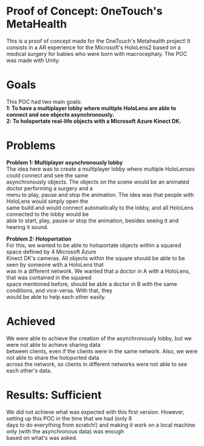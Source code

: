 # Proof of Concept: OneTouch's MetaHealth

This is a proof of concept made for the OneTouch's Metahealth project! It consists in a AR experience for the Microsoft's
HoloLens2 based on a medical surgery for babies who were born with macrocephaly. The POC was made with Unity. <br>

<h1> Goals </h1>
<p>
	This POC had two main goals: <br>
	<b> 1: To have a multiplayer lobby where multiple HoloLens are able to connect and see objects asynchronously. </b> <br>
	<b> 2: To holoportate real-life objects with a Microsoft Azure Kinect DK. </b> <br>
</p>

<h1> Problems </h1>
<p>
	<b> Problem 1: Multiplayer asynchronously lobby </b> <br>
	The idea here was to create a multiplayer lobby where multiple HoloLenses could connect and see the same <br> 
	asynchronously objects. The objects on the scene would be an animated doctor performing a surgery and a <br>
	menu to play, pause and stop the animation. The idea was that people with HoloLens would simply open the <br>
	same build and would connect automatically to the lobby, and all HoloLens connected to the lobby would be <br>
	able to start, play, pause or stop the animation, besides seeing it and hearing it sound.
</p>
<p>
	<b> Problem 2: Holoportation </b> <br>
	For this, we wanted to be able to holoportate objects within a squared space defined by 4 Microsoft Azure <br>
	Kinect DK's cameras. All objects within the square should be able to be seen by someone with a HoloLens that <br>
	was in a different network. We wanted that a doctor in A with a HoloLens, that was contained in the squared <br>
	space mentioned before, should be able a doctor in B with the same conditions, and vice-versa. With that, they <br>
	would be able to help each other easily.
</p>

<h1> Achieved </h1>
<p>
	We were able to achieve the creation of the asynchronously lobby, but we were not able to achieve sharing data <br>
	between clients, even if the clients were in the same network. Also, we were not able to share the holoported data <br>
	across the network, so clients in different networks were not able to see each other's data.
</p>

<h1> Results: Sufficient </h1>
<p>
	We did not achieve what was expected with this first version. However, setting up this POC in the time that we had (only 8 <br>
	days to do everything from scratch!) and making it work on a local machine only (with the asynchronous data) was enough <br>
	based on what's was asked.
</p>
